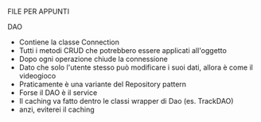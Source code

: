 FILE PER APPUNTI

DAO

- Contiene la classe Connection
- Tutti i metodi CRUD che potrebbero essere applicati all'oggetto
- Dopo ogni operazione chiude la connessione
- Dato che solo l'utente stesso può modificare i suoi dati, allora è come il videogioco
- Praticamente è una variante del Repository pattern
- Forse il DAO è il service
- Il caching va fatto dentro le classi wrapper di Dao<T> (es. TrackDAO)
- anzi, eviterei il caching
